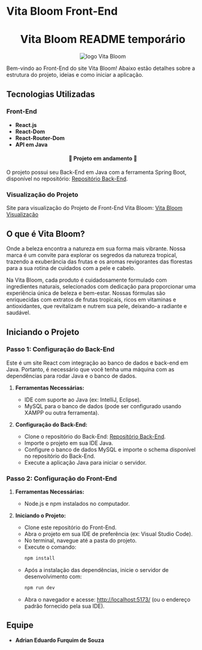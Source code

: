# Vita Bloom Front-End

<h1 align="center">Vita Bloom README temporário</h1>

<div align="center">
  <img src="https://github.com/AdrianFurquim/VitaBloom-Back-End/assets/116688048/0b5a8582-c31e-45bb-93ea-67ed58191def" alt="logo Vita Bloom" />
</div>

Bem-vindo ao Front-End do site Vita Bloom! Abaixo estão detalhes sobre a estrutura do projeto, ideias e como iniciar a aplicação.

## Tecnologias Utilizadas

### Front-End
- **React.js**
- **React-Dom**
- **React-Router-Dom**
- **API em Java**

<h4 align="center">🚧 Projeto em andamento 🚧</h4>

O projeto possui seu Back-End em Java com a ferramenta Spring Boot, disponível no repositório: [Repositório Back-End](https://github.com/AdrianFurquim/VitaBloom-Back-End.git).

### Visualização do Projeto

Site para visualização do Projeto de Front-End Vita Bloom: [Vita Bloom Visualização](https://vitabloom.netlify.app/)

## O que é Vita Bloom?

Onde a beleza encontra a natureza em sua forma mais vibrante. Nossa marca é um convite para explorar os segredos da natureza tropical, trazendo a exuberância das frutas e os aromas revigorantes das florestas para a sua rotina de cuidados com a pele e cabelo.

Na Vita Bloom, cada produto é cuidadosamente formulado com ingredientes naturais, selecionados com dedicação para proporcionar uma experiência única de beleza e bem-estar. Nossas fórmulas são enriquecidas com extratos de frutas tropicais, ricos em vitaminas e antioxidantes, que revitalizam e nutrem sua pele, deixando-a radiante e saudável.

## Iniciando o Projeto

### Passo 1: Configuração do Back-End

Este é um site React com integração ao banco de dados e back-end em Java. Portanto, é necessário que você tenha uma máquina com as dependências para rodar Java e o banco de dados.

1. **Ferramentas Necessárias:**
   - IDE com suporte ao Java (ex: IntelliJ, Eclipse).
   - MySQL para o banco de dados (pode ser configurado usando XAMPP ou outra ferramenta).

2. **Configuração do Back-End:**
   - Clone o repositório do Back-End: [Repositório Back-End](https://github.com/AdrianFurquim/VitaBloom-Back-End.git).
   - Importe o projeto em sua IDE Java.
   - Configure o banco de dados MySQL e importe o schema disponível no repositório do Back-End.
   - Execute a aplicação Java para iniciar o servidor.

### Passo 2: Configuração do Front-End

1. **Ferramentas Necessárias:**
   - Node.js e npm instalados no computador.

2. **Iniciando o Projeto:**
   - Clone este repositório do Front-End.
   - Abra o projeto em sua IDE de preferência (ex: Visual Studio Code).
   - No terminal, navegue até a pasta do projeto.
   - Execute o comando:
     ```bash
     npm install
     ```
   - Após a instalação das dependências, inicie o servidor de desenvolvimento com:
     ```bash
     npm run dev
     ```
   - Abra o navegador e acesse: [http://localhost:5173/](http://localhost:5173/) (ou o endereço padrão fornecido pela sua IDE).

## Equipe

- **Adrian Eduardo Furquim de Souza**

